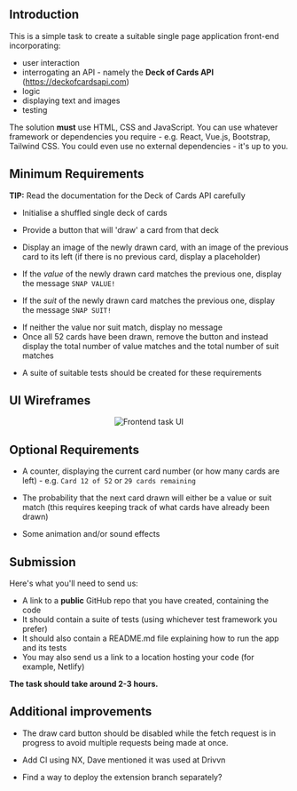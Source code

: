 ## Introduction

This is a simple task to create a suitable single page application front-end incorporating:

-   user interaction
-   interrogating an API - namely the **Deck of Cards API** (https://deckofcardsapi.com)
-   logic
-   displaying text and images
-   testing

The solution **must** use HTML, CSS and JavaScript. You can use whatever framework or dependencies you require - e.g. React, Vue.js, Bootstrap, Tailwind CSS. You could even use no external dependencies - it's up to you.

<!-- Use Next.js and React with Jest -->

## Minimum Requirements

<!-- Here's the MVP, develop these features first, don't touch the Optional Requirements until later -->

**TIP:** Read the documentation for the Deck of Cards API carefully

<!-- read the api and make some notes about the urls i will use from it

https://deckofcardsapi.com/api/deck/new/shuffle/?deck_count=1
Returns JSON:
{
  "success": true,
  "deck_id": "3p40paa87x90",
  "shuffled": true,
  "remaining": 52
}

NB the deck_id won't work after 2 weeks if no action has been used, maybe put this in the readme at the end?

Store that deck_id in a variable and use it to draw cards with:
https://deckofcardsapi.com/api/deck/4lpebrva18xp/draw/?count=2

Returns JSON:
{
    "success": true,
    "deck_id": "kxozasf3edqu",
    "cards": [
        {
            "code": "6H",
            "image": "https://deckofcardsapi.com/static/img/6H.png",
            "images": {
                          "svg": "https://deckofcardsapi.com/static/img/6H.svg",
                          "png": "https://deckofcardsapi.com/static/img/6H.png"
                      },
            "value": "6",
            "suit": "HEARTS"
        },
        {
            "code": "5S",
            "image": "https://deckofcardsapi.com/static/img/5S.png",
            "images": {
                          "svg": "https://deckofcardsapi.com/static/img/5S.svg",
                          "png": "https://deckofcardsapi.com/static/img/5S.png"
                      },
            "value": "5",
            "suit": "SPADES"
        }
    ],
    "remaining": 50
}
-->

-   Initialise a shuffled single deck of cards
<!--
do the new deck call, store the deckId
on page load, make a request to https://deckofcardsapi.com/api/deck/new/shuffle/?deck_count=1
set the deckId to a const.
-->
-   Provide a button that will 'draw' a card from that deck
<!--
do the draw call with 1, store the card in state

function DrawCard
fetch to https://deckofcardsapi.com/api/deck/<<deck_id>>/draw/?count=1
set newCard to the response

Button
onClick DrawCard
-->

-   Display an image of the newly drawn card, with an image of the previous card to its left (if there is no previous card, display a placeholder)
<!-- two divs, placeholder left div with some image, on draw, the incoming card from the draw function populates the right div. On next draw, the card in the right div populates the left div

function moveOldCard
set oldCard to the current card in newCard

before setting newCard to the response in drawCard, call moveOldCard

pass down newCard and oldCard to the table component.

Table component just renders the cards passed to it

<div className="table">
  <div className="left">
    <img src={oldCard.image} alt={oldCard.code} />
  </div>
  <div className="right">
    <img src={newCard.image} alt={newCard.code} />
  </div>

-->

-   If the _value_ of the newly drawn card matches the previous one, display the message `SNAP VALUE!`
<!-- If the "value" of both cards in state is the same, display 'SNAP VALUE!'

function isSnapValue
return newCard.value === oldCard.value

-->

-   If the _suit_ of the newly drawn card matches the previous one, display the message `SNAP SUIT!`
<!-- If the "suit" of both cards in state is the same, display 'SNAP SUIT!' 
function isSnapSuit
return newCard.suit === oldCard.suit

call this and isSnapValue after set newCard in drawCard
pass both to the table component
update the table component to display a message if either of these are true

-->

-   If neither the value nor suit match, display no message
-   Once all 52 cards have been drawn, remove the button and instead display the total number of value matches and the total number of suit matches
<!-- add a counter, tracking occurances of snap value and snap suit. Maybe just pass this to a component with display:none and on 52 cards drawn, set the button display none and the value/suit matches to display something?

Turns out the API returns a status:false if you try to get a new card when the deck has run out:
{"success": false, "deck_id": "4lpebrva18xp", "cards": [], "remaining": 0, "error": "Not enough cards remaining to draw 1 additional"}

... this won't completely fufil the brief because it would require drawCard to be pressed once more after 52 draws. I should count the success returns from the data and set gameOver to true when it reaches 52. I could also make the fetch request an additional time after 52 draws to make sure the success:false is returned and throw an error if it doesn't

make an isGameOver variable and set it in the drawcard function-->

-   A suite of suitable tests should be created for these requirements
<!--
test the components individually, maybe add a fixture for the cards in the codebase?
add cypress, make it click everything and see that the things are there/not there?
^ not really necessary, i can do it with Jest.-->

## UI Wireframes

<!-- Use these as guides for the styling once the code is working -->

<p align="center">
  <img src="https://user-images.githubusercontent.com/659658/111351711-5def5f00-867b-11eb-8550-797762f6b1f1.png" alt="Frontend task UI"/>
</p>

## Optional Requirements

-   A counter, displaying the current card number (or how many cards are left) - e.g. `Card 12 of 52` or `29 cards remaining`
<!-- simple counter, could use the return from the API or do a count internal to the component -->
-   The probability that the next card drawn will either be a value or suit match (this requires keeping track of what cards have already been drawn)
<!-- basic maths, put it in it's own component, TDD it -->
-   Some animation and/or sound effects
<!-- not sure how to do this, look into it -->

## Submission

Here's what you'll need to send us:

-   A link to a **public** GitHub repo that you have created, containing the code
-   It should contain a suite of tests (using whichever test framework you prefer)
-   It should also contain a README.md file explaining how to run the app and its tests
-   You may also send us a link to a location hosting your code (for example, Netlify)

**The task should take around 2-3 hours.**

## Additional improvements

-   The draw card button should be disabled while the fetch request is in progress to avoid multiple requests being made at once.
<!-- -   add a loading state to the button, disable it while the fetch request is in progress -->
-   Add CI using NX, Dave mentioned it was used at Drivvn
<!-- -   look into NX, it's overkill for this task but would be interesting to learn -->
-   Find a way to deploy the extension branch separately?
<!-- -   Vercel probably has a solution for this -->
